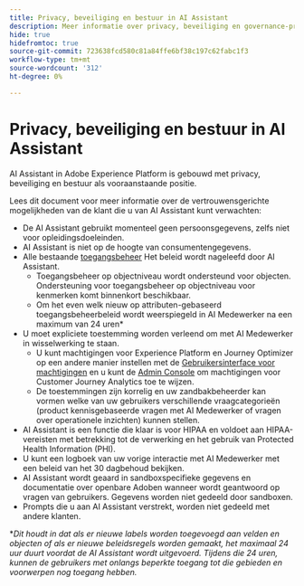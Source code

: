 ```yaml
---
title: Privacy, beveiliging en bestuur in AI Assistant
description: Meer informatie over privacy, beveiliging en governance-praktijken voor AI Assistant.
hide: true
hidefromtoc: true
source-git-commit: 723638fcd580c81a84ffe6bf38c197c62fabc1f3
workflow-type: tm+mt
source-wordcount: '312'
ht-degree: 0%

---
```


# Privacy, beveiliging en bestuur in AI Assistant

AI Assistant in Adobe Experience Platform is gebouwd met privacy, beveiliging en bestuur als vooraanstaande positie.

Lees dit document voor meer informatie over de vertrouwensgerichte mogelijkheden van de klant die u van AI Assistant kunt verwachten:

* De AI Assistant gebruikt momenteel geen persoonsgegevens, zelfs niet voor opleidingsdoeleinden.
* AI Assistant is niet op de hoogte van consumentengegevens.
* Alle bestaande [toegangsbeheer](../access-control/home.md) Het beleid wordt nageleefd door AI Assistant.
   * Toegangsbeheer op objectniveau wordt ondersteund voor objecten. Ondersteuning voor toegangsbeheer op objectniveau voor kenmerken komt binnenkort beschikbaar.
   * Om het even welk nieuw op attributen-gebaseerd toegangsbeheerbeleid wordt weerspiegeld in AI Medewerker na een maximum van 24 uren*
* U moet expliciete toestemming worden verleend om met AI Medewerker in wisselwerking te staan.
   * U kunt machtigingen voor Experience Platform en Journey Optimizer op een andere manier instellen met de [Gebruikersinterface voor machtigingen](../access-control/abac/ui/permissions.md) en u kunt de [Admin Console](../access-control/ui/browse.md) om machtigingen voor Customer Journey Analytics toe te wijzen.
   * De toestemmingen zijn korrelig en uw zandbakbeheerder kan vormen welke van uw gebruikers verschillende vraagcategorieën (product kennisgebaseerde vragen met AI Medewerker of vragen over operationele inzichten) kunnen stellen.
* AI Assistant is een functie die klaar is voor HIPAA en voldoet aan HIPAA-vereisten met betrekking tot de verwerking en het gebruik van Protected Health Information (PHI).
* U kunt een logboek van uw vorige interactie met AI Medewerker met een beleid van het 30 dagbehoud bekijken.
* AI Assistant wordt geaard in sandboxspecifieke gegevens en documentatie over openbare Adoben wanneer wordt geantwoord op vragen van gebruikers. Gegevens worden niet gedeeld door sandboxen.
* Prompts die u aan AI Assistant verstrekt, worden niet gedeeld met andere klanten.


**Dit houdt in dat als er nieuwe labels worden toegevoegd aan velden en objecten of als er nieuwe beleidsregels worden gemaakt, het maximaal 24 uur duurt voordat de AI Assistant wordt uitgevoerd. Tijdens die 24 uren, kunnen de gebruikers met onlangs beperkte toegang tot die gebieden en voorwerpen nog toegang hebben.*